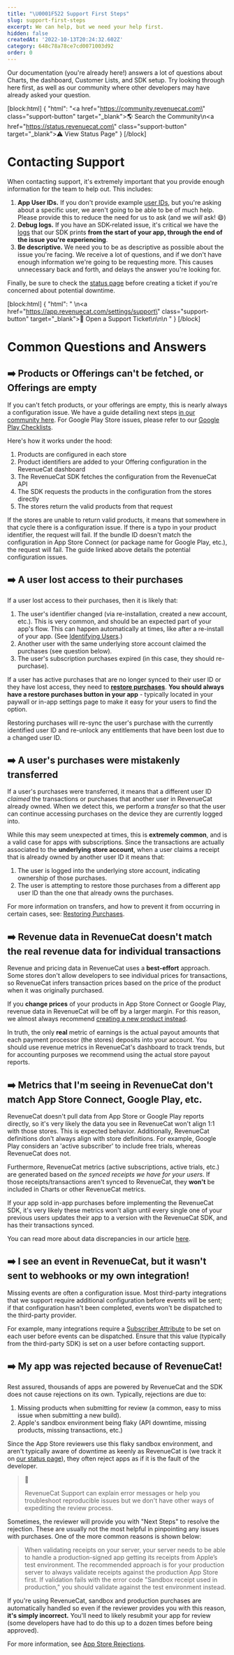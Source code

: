 ```yaml
---
title: "\U0001F522 Support First Steps"
slug: support-first-steps
excerpt: We can help, but we need your help first.
hidden: false
createdAt: '2022-10-13T20:24:32.602Z'
category: 648c78a78ce7cd0071003d92
order: 0
---
```

Our documentation (you're already here!) answers a lot of questions about Charts, the dashboard, Customer Lists, and SDK setup. Try looking through here first, as well as our community where other developers may have already asked your question.

[block:html]
{
  "html": "<a href=\"https://community.revenuecat.com\" class=\"support-button\" target=\"_blank\">🌎 Search the Community</a>\n<a href=\"https://status.revenuecat.com\" class=\"support-button\" target=\"_blank\">⚠️ View Status Page</a>"
}
[/block]

# Contacting Support

When contacting support, it's extremely important that you provide enough information for the team to help out. This includes:

1. **App User IDs.** If you don't provide example [user IDs](doc:identifying-users), but you're asking about a specific user, we aren't going to be able to be of much help. Please provide this to reduce the need for us to ask (and we _will_ ask! 😄)
2. **Debug logs.** If you have an SDK-related issue, it's critical we have the [logs](https://www.revenuecat.com/docs/debugging) that our SDK prints **from the start of your app, through the end of the issue you're experiencing**.
3. **Be descriptive.** We need you to be as descriptive as possible about the issue you're facing. We receive a lot of questions, and if we don't have enough information we're going to be requesting more. This causes unnecessary back and forth, and delays the answer you're looking for.

Finally, be sure to check the [status page](https://status.revenuecat.com) before creating a ticket if you're concerned about potential downtime.

[block:html]
{
  "html": "  \n<a href=\"https://app.revenuecat.com/settings/support\" class=\"support-button\" target=\"_blank\">🛟 Open a Support Ticket</a>\n\n<style>\n.support-button {\n\tbox-shadow:inset 0px 1px 0px 0px #ffffff;\n\tbackground-color:#f9f9f9;\n\tborder-radius:6px;\n\tborder:1px solid #dcdcdc;\n\tdisplay:inline-block;\n\tcursor:pointer;\n\tcolor:#000000;\n\tfont-family:Arial;\n\tfont-size:15px;\n\tfont-weight:bold;\n\tpadding:12px 32px;\n\ttext-decoration:none;\n\ttext-shadow:0px 1px 0px #ffffff;\n  margin-top: 12px;\n  margin-right: 6px;\n  text-decoration:none!important;\n}\n.support-button:hover {\n\tbackground-color:#e9e9e9;\n}\n.support-button:active {\n\tposition:relative;\n\ttop:1px;\n}\n</style>\n        "
}
[/block]

# Common Questions and Answers

## ➡️ Products or Offerings can't be fetched, or Offerings are empty

If you can't fetch products, or your offerings are empty, this is nearly always a configuration issue. We have a guide detailing next steps [in our community here](https://community.revenuecat.com/sdks-51/why-are-offerings-or-products-empty-124). For Google Play Store issues, please refer to our [Google Play Checklists](doc:google-play-checklists).

Here's how it works under the hood:

1. Products are configured in each store
2. Product identifiers are added to your Offering configuration in the RevenueCat dashboard
3. The RevenueCat SDK fetches the configuration from the RevenueCat API
4. The SDK requests the products in the configuration from the stores directly
5. The stores return the valid products from that request

If the stores are unable to return valid products, it means that somewhere in that cycle there is a configuration issue. If there is a typo in your product identifier, the request will fail. If the bundle ID doesn't match the configuration in App Store Connect (or package name for Google Play, etc.), the request will fail. The guide linked above details the potential configuration issues.

## ➡️ A user lost access to their purchases

If a user lost access to their purchases, then it is likely that:

1. The user's identifier changed (via re-installation, created a new account, etc.). This is very common, and should be an expected part of your app's flow. This can happen automatically at times, like after a re-install of your app. (See [Identifying Users](doc:identifying-users).)
2. Another user with the same underlying store account claimed the purchases (see question below).
3. The user's subscription purchases expired (in this case, they should re-purchase).

If a user has active purchases that are no longer synced to their user ID or they have lost access, they need to **[restore purchases](doc:restoring-purchases)**. **You should always have a restore purchases button in your app** - typically located in your paywall or in-app settings page to make it easy for your users to find the option.

Restoring purchases will re-sync the user's purchase with the currently identified user ID and re-unlock any entitlements that have been lost due to a changed user ID.

## ➡️ A user's purchases were mistakenly transferred

If a user's purchases were transferred, it means that a different user ID _claimed_ the transactions or purchases that another user in RevenueCat already owned. When we detect this, we perform a _transfer_ so that the user can continue accessing purchases on the device they are currently logged into.

While this may seem unexpected at times, this is **extremely common**, and is a valid case for apps with subscriptions. Since the transactions are actually associated to the **underlying store account**, when a user claims a receipt that is already owned by another user ID it means that:

1. The user is logged into the underlying store account, indicating ownership of those purchases.
2. The user is attempting to restore those purchases from a different app user ID than the one that already owns the purchases. 

For more information on transfers, and how to prevent it from occurring in certain cases, see: [Restoring Purchases](doc:restoring-purchases).

## ➡️ Revenue data in RevenueCat doesn't match the real revenue data for individual transactions

Revenue and pricing data in RevenueCat uses a **best-effort** approach. Some stores don't allow developers to see individual prices for transactions, so RevenueCat infers transaction prices based on the price of the product when it was originally purchased.

If you **change prices** of your products in App Store Connect or Google Play, revenue data in RevenueCat will be off by a larger margin. For this reason, we almost always recommend [creating a new product instead](https://www.revenuecat.com/docs/price-changes).

In truth, the only **real** metric of earnings is the actual payout amounts that each payment processor (the stores) deposits into your account. You should use revenue metrics in RevenueCat's dashboard to track trends, but for accounting purposes we recommend using the actual store payout reports.

## ➡️ Metrics that I'm seeing in RevenueCat don't match App Store Connect, Google Play, etc.

RevenueCat doesn't pull data from App Store or Google Play reports directly, so it's very likely the data you see in RevenueCat won't align 1:1 with those stores. This is expected behavior. Additionally, RevenueCat definitions don't always align with store definitions. For example, Google Play considers an 'active subscriber' to include free trials, whereas RevenueCat does not.

Furthermore, RevenueCat metrics (active subscriptions, active trials, etc.) are generated based on _the synced receipts we have for your users_. If those receipts/transactions aren't synced to RevenueCat, they **won't** be included in Charts or other RevenueCat metrics.

If your app sold in-app purchases before implementing the RevenueCat SDK, it's very likely these metrics won't align until every single one of your previous users updates their app to a version with the RevenueCat SDK, and has their transactions synced.

You can read more about data discrepancies in our article [here](https://community.revenuecat.com/featured-articles-55/about-data-discrepancies-116).

## ➡️ I see an event in RevenueCat, but it wasn't sent to webhooks or my own integration!

Missing events are often a configuration issue. Most third-party integrations that we support require additional configuration before events will be sent; if that configuration hasn't been completed, events won't be dispatched to the third-party provider.

For example, many integrations require a [Subscriber Attribute](doc:subscriber-attributes) to be set on each user before events can be dispatched. Ensure that this value (typically from the third-party SDK) is set on a user before contacting support.

## ➡️ My app was rejected because of RevenueCat!

Rest assured, thousands of apps are powered by RevenueCat and the SDK does not cause rejections on its own. Typically, rejections are due to:

1. Missing products when submitting for review (a common, easy to miss issue when submitting a new build).
2. Apple's sandbox environment being flaky (API downtime, missing products, missing transactions, etc.)

Since the App Store reviewers use this flaky sandbox environment, and aren't typically aware of downtime as keenly as RevenueCat is (we track it on [our status page](https://status.revenuecat.com)), they often reject apps as if it is the fault of the developer.

> 📘 
> 
> RevenueCat Support can explain error messages or help you troubleshoot reproducible issues but we don't have other ways of expediting the review process.

Sometimes, the reviewer will provide you with "Next Steps" to resolve the rejection. These are usually not the most helpful in pinpointing any issues with purchases. One of the more common reasons is shown below:

> When validating receipts on your server, your server needs to be able to handle a production-signed app getting its receipts from Apple’s test environment. The recommended approach is for your production server to always validate receipts against the production App Store first. If validation fails with the error code "Sandbox receipt used in production," you should validate against the test environment instead.

If you're using RevenueCat, sandbox and production purchases are automatically handled so even if the reviewer provides you with this reason, **it's simply incorrect.** You'll need to likely resubmit your app for review (some developers have had to do this up to a dozen times before being approved).

For more information, see [App Store Rejections](doc:app-store-rejections).